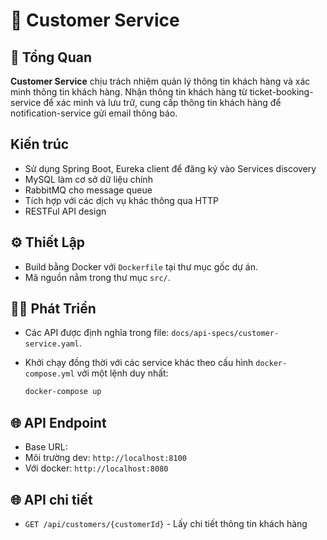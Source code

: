 
# 📄 Customer Service

## 📝 Tổng Quan

**Customer Service** chịu trách nhiệm quản lý thông tin khách hàng và xác minh thông tin khách hàng. 
Nhận thông tin khách hàng từ ticket-booking-service để xác minh và lưu trữ, cung cấp thông tin khách
hàng để notification-service gửi email thông báo.

## Kiến trúc

* Sử dụng Spring Boot, Eureka client để đăng ký vào Services discovery
* MySQL làm cơ sở dữ liệu chính
* RabbitMQ cho message queue
* Tích hợp với các dịch vụ khác thông qua HTTP
* RESTFul API design

## ⚙️ Thiết Lập

* Build bằng Docker với `Dockerfile` tại thư mục gốc dự án.
* Mã nguồn nằm trong thư mục `src/`.

## 👨‍💻 Phát Triển

* Các API được định nghĩa trong file: `docs/api-specs/customer-service.yaml`.
* Khởi chạy đồng thời với các service khác theo cấu hình `docker-compose.yml` với một lệnh duy nhất:

  ```bash
  docker-compose up
  ```

## 🌐 API Endpoint

* Base URL:
* Môi trường dev: `http://localhost:8100`
* Với docker: `http://localhost:8080`

## 🌐 API chi tiết

* `GET /api/customers/{customerId}` - Lấy chi tiết thông tin khách hàng
